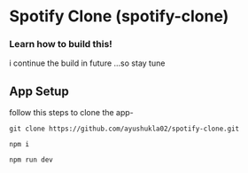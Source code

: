 # Spotify Clone (spotify-clone)

### Learn how to build this!

i continue the build in future ...so stay tune

## App Setup
follow this steps to clone the app-
```
git clone https://github.com/ayushukla02/spotify-clone.git

npm i

npm run dev
```


